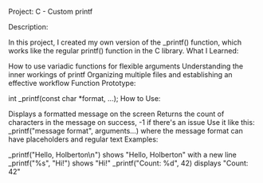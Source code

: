 Project: C - Custom printf

Description:

In this project, I created my own version of the _printf() function, which works like the regular printf() function in the C library.
What I Learned:

How to use variadic functions for flexible arguments
Understanding the inner workings of printf
Organizing multiple files and establishing an effective workflow
Function Prototype:

int _printf(const char *format, ...);
How to Use:

Displays a formatted message on the screen
Returns the count of characters in the message on success, -1 if there's an issue
Use it like this: _printf("message format", arguments...) where the message format can have placeholders and regular text
Examples:

_printf("Hello, Holberton\n") shows "Hello, Holberton" with a new line
_printf("%s", "Hi!") shows "Hi!"
_printf("Count: %d", 42) displays "Count: 42"

